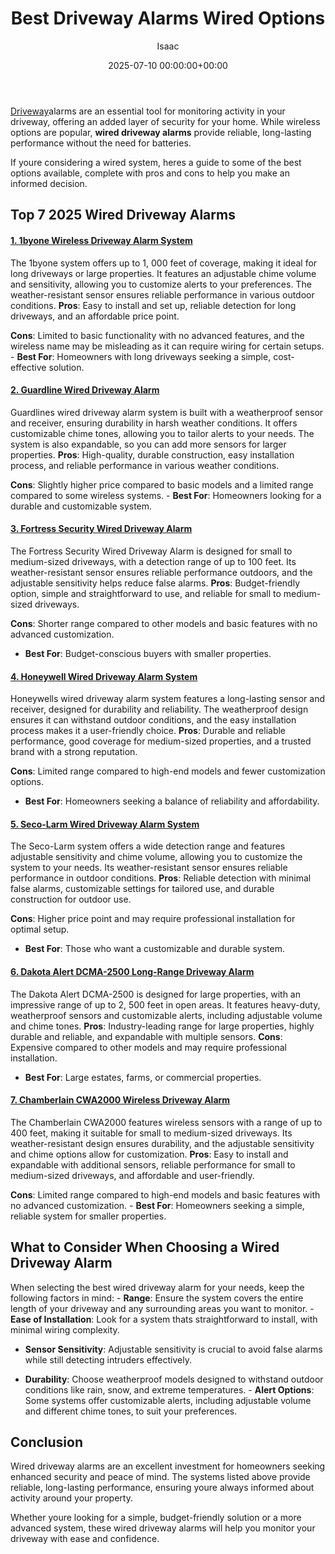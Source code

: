 ﻿---
title: Best Driveway Alarms Wired Options
description: Driveway alarms are an essential tool for monitoring activity in your driveway, offering an added layer of security for your home.
slug: /best-driveway-alarms-wired-options/
date: 2025-07-10 00:00:00+00:00
lastmod: 2025-07-10 00:00:00+03:00
author: Isaac
categories:
- Guide
tags:
- guide
- driveway
- alarm
layout: post
---

[Driveway](https://pestpolicy.com/best-driveway-alarms/)alarms are an essential tool for monitoring activity in your driveway, offering an added layer of security for your home. While wireless options are popular, **wired driveway alarms** provide reliable, long-lasting performance without the need for batteries.

If youre considering a wired system, heres a guide to some of the best options available, complete with pros and cons to help you make an informed decision.

##  **Top 7 2025 Wired Driveway Alarms**

####  [**1. 1byone Wireless Driveway Alarm System**](https://www.amazon.com/dp/B01B5LSI8O?tag=p-policy-20)

The 1byone system offers up to 1, 000 feet of coverage, making it ideal for long driveways or large properties. It features an adjustable chime volume and sensitivity, allowing you to customize alerts to your preferences. The weather-resistant sensor ensures reliable performance in various outdoor conditions. **Pros**: Easy to install and set up, reliable detection for long driveways, and an affordable price point.

**Cons**: Limited to basic functionality with no advanced features, and the wireless name may be misleading as it can require wiring for certain setups. - **Best For**: Homeowners with long driveways seeking a simple, cost-effective solution.

####  [**2. Guardline Wired Driveway Alarm**](https://www.amazon.com/dp/B07ZZT5MN4?tag=p-policy-20)

Guardlines wired driveway alarm system is built with a weatherproof sensor and receiver, ensuring durability in harsh weather conditions. It offers customizable chime tones, allowing you to tailor alerts to your needs. The system is also expandable, so you can add more sensors for larger properties. **Pros**: High-quality, durable construction, easy installation process, and reliable performance in various weather conditions.

**Cons**: Slightly higher price compared to basic models and a limited range compared to some wireless systems. - **Best For**: Homeowners looking for a durable and customizable system.

####  [**3. Fortress Security Wired Driveway Alarm**](https://www.amazon.com/dp/B08VVKYNY1?tag=p-policy-20)

The Fortress Security Wired Driveway Alarm is designed for small to medium-sized driveways, with a detection range of up to 100 feet. Its weather-resistant sensor ensures reliable performance outdoors, and the adjustable sensitivity helps reduce false alarms. **Pros**: Budget-friendly option, simple and straightforward to use, and reliable for small to medium-sized driveways.

**Cons**: Shorter range compared to other models and basic features with no advanced customization.

- **Best For**: Budget-conscious buyers with smaller properties.

####  [**4. Honeywell Wired Driveway Alarm System**](https://www.amazon.com/dp/B07MQX3YZ8?tag=p-policy-20)

Honeywells wired driveway alarm system features a long-lasting sensor and receiver, designed for durability and reliability. The weatherproof design ensures it can withstand outdoor conditions, and the easy installation process makes it a user-friendly choice. **Pros**: Durable and reliable performance, good coverage for medium-sized properties, and a trusted brand with a strong reputation.

**Cons**: Limited range compared to high-end models and fewer customization options.

- **Best For**: Homeowners seeking a balance of reliability and affordability.

####  [**5. Seco-Larm Wired Driveway Alarm System**](https://www.amazon.com/dp/B01B5KZ6PQ?tag=p-policy-20)

The Seco-Larm system offers a wide detection range and features adjustable sensitivity and chime volume, allowing you to customize the system to your needs. Its weather-resistant sensor ensures reliable performance in outdoor conditions. **Pros**: Reliable detection with minimal false alarms, customizable settings for tailored use, and durable construction for outdoor use.

**Cons**: Higher price point and may require professional installation for optimal setup.

- **Best For**: Those who want a customizable and durable system.

####  [**6. Dakota Alert DCMA-2500 Long-Range Driveway Alarm**](https://www.amazon.com/dp/B07ZZT5MN4?tag=p-policy-20)

The Dakota Alert DCMA-2500 is designed for large properties, with an impressive range of up to 2, 500 feet in open areas. It features heavy-duty, weatherproof sensors and customizable alerts, including adjustable volume and chime tones. **Pros**: Industry-leading range for large properties, highly durable and reliable, and expandable with multiple sensors. **Cons**: Expensive compared to other models and may require professional installation.

- **Best For**: Large estates, farms, or commercial properties.

####  [**7. Chamberlain CWA2000 Wireless Driveway Alarm**](https://www.amazon.com/dp/B07ZZT5MN4?tag=p-policy-20)

The Chamberlain CWA2000 features wireless sensors with a range of up to 400 feet, making it suitable for small to medium-sized driveways. Its weather-resistant design ensures durability, and the adjustable sensitivity and chime options allow for customization. **Pros**: Easy to install and expandable with additional sensors, reliable performance for small to medium-sized driveways, and affordable and user-friendly.

**Cons**: Limited range compared to high-end models and basic features with no advanced customization. - **Best For**: Homeowners seeking a simple, reliable system for smaller properties.

##  **What to Consider When Choosing a Wired Driveway Alarm**

When selecting the best wired driveway alarm for your needs, keep the following factors in mind: - **Range**: Ensure the system covers the entire length of your driveway and any surrounding areas you want to monitor. - **Ease of Installation**: Look for a system thats straightforward to install, with minimal wiring complexity.

- **Sensor Sensitivity**: Adjustable sensitivity is crucial to avoid false alarms while still detecting intruders effectively.

- **Durability**: Choose weatherproof models designed to withstand outdoor conditions like rain, snow, and extreme temperatures. - **Alert Options**: Some systems offer customizable alerts, including adjustable volume and different chime tones, to suit your preferences.

##  **Conclusion**

Wired driveway alarms are an excellent investment for homeowners seeking enhanced security and peace of mind. The systems listed above provide reliable, long-lasting performance, ensuring youre always informed about activity around your property.

Whether youre looking for a simple, budget-friendly solution or a more advanced system, these wired driveway alarms will help you monitor your driveway with ease and confidence.


